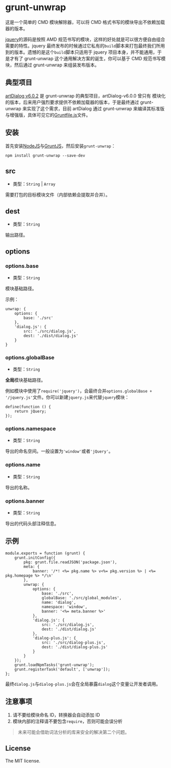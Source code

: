 # grunt-unwrap

这是一个简单的 CMD 模块解除器，可以将 CMD 格式书写的模块导出不依赖加载器的版本。

[jquery](https://github.com/jquery/jquery/)的源码是按照 AMD 规范书写的模块，这样的好处就是可以很方便自由组合需要的特性。jquery 最终发布的时候通过它私有的`build`脚本来打包最终我们所用到的版本。遗憾的是这个`build`脚本只适用于 jquery 项目本身，并不能通用，于是才有了 grunt-unwrap 这个通用解决方案的诞生，你可以基于 CMD 规范书写模块，然后通过 grunt-unwrap 来组装发布版本。

##	典型项目

[artDialog v6.0.2](https://github.com/aui/artDialog) 是 grunt-unwrap 的典型项目，artDialog-v6.0.0 曾只有 模块化的版本，后来用户强烈要求提供不依赖加载器的版本，于是最终通过 grunt-unwrap 来实现了这个需求，目前 artDialog 通过 grunt-unwrap 来编译其标准版与增强版，具体可见它的[Gruntfile.js](https://github.com/aui/artDialog/blob/master/Gruntfile.js)文件。

##	安装

首先安装[NodeJS](http://nodejs.org)与[GruntJS](http://gruntjs.com)，然后安装`grunt-unwrap`：

```shell
npm install grunt-unwrap --save-dev
```

##	src

*	类型：`String` | `Array`

需要打包的目标模块文件（内部依赖会提取并合并）。

##	dest

*	类型：`String`

输出路径。

##	options

###	options.base

*	类型：`String`

模块基础路径。

示例：

```
unwrap: {
    options: {
        base: './src'
    },
    'dialog.js': {
        src: './src/dialog.js',
        dest: './dist/dialog.js'
    }
}
```

###	options.globalBase

*	类型：`String`

**全局**模块基础路径。

例如模块中使用了``require('jquery')``，会最终合并`options.globalBase + '/jquery.js'`文件。你可以新建`jquery.js`来代替`jquery`模块：

```
define(function () {
	return jQuery;
});
```

###	options.namespace

*	类型：`String`

导出的命名空间。一般设置为`'window'`或者`'jQuery'`。

###	options.name

*	类型：`String`

导出的名称。

###	options.banner

*	类型：`String`

导出的代码头部注释信息。

##	示例

```
module.exports = function (grunt) {
    grunt.initConfig({
        pkg: grunt.file.readJSON('package.json'),
        meta: {
            banner: '/*! <%= pkg.name %> v<%= pkg.version %> | <%= pkg.homepage %> */\n'
        },
        unwrap: {
            options: {
                base: './src',
                globalBase: './src/global_modules',
                name: 'dialog',
                namespace: 'window',
                banner: '<%= meta.banner %>'
            },
            'dialog.js': {
                src: './src/dialog.js',
                dest: './dist/dialog.js'
            },
            'dialog-plus.js': {
                src: './src/dialog-plus.js',
                dest: './dist/dialog-plus.js'
            }
        }
    });
    grunt.loadNpmTasks('grunt-unwrap');
    grunt.registerTask('default', ['unwrap']);
};

```

最终`dialog.js`与`dialog-plus.js`会在全局暴露`dialog`这个变量让开发者调用。

##	注意事项

1. 请不要给模块命名 ID，转换器会自动添加 ID
2. 模块内部的注释请不要包含`require`，否则可能会误分析

>	未来可能会借助词法分析的库来安全的解决第二个问题。

## License

The MIT license.
